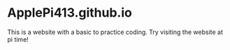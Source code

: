 # ApplePi413.github.io
This is a website with a basic to practice coding.
Try visiting the website at pi time!
